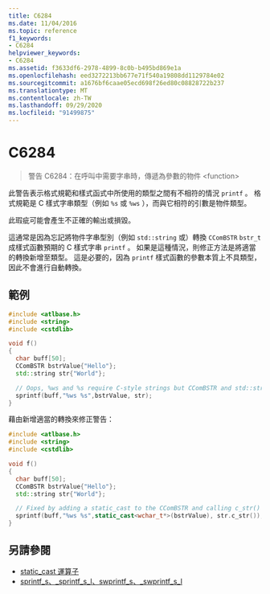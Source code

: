 ```yaml
---
title: C6284
ms.date: 11/04/2016
ms.topic: reference
f1_keywords:
- C6284
helpviewer_keywords:
- C6284
ms.assetid: f3633df6-2978-4899-8c0b-b495bd869e1a
ms.openlocfilehash: eed3272213bb677e71f540a19808dd1129784e02
ms.sourcegitcommit: a1676bf6caae05ecd698f26ed80c08828722b237
ms.translationtype: MT
ms.contentlocale: zh-TW
ms.lasthandoff: 09/29/2020
ms.locfileid: "91499875"
---
```

# <a name="c6284"></a>C6284

> 警告 C6284：在呼叫中需要字串時，傳遞為參數的物件 \<function\>

此警告表示格式規範和樣式函式中所使用的類型之間有不相符的情況 `printf` 。  格式規範是 C 樣式字串類型（例如 `%s` 或 `%ws` ），而與它相符的引數是物件類型。

此瑕疵可能會產生不正確的輸出或損毀。

這通常是因為忘記將物件字串型別（例如 `std::string` 或）轉換 `CComBSTR` `bstr_t` 成樣式函數預期的 C 樣式字串 `printf` 。  如果是這種情況，則修正方法是將適當的轉換新增至類型。  這是必要的，因為 `printf` 樣式函數的參數本質上不具類型，因此不會進行自動轉換。

## <a name="example"></a>範例

```cpp
#include <atlbase.h>
#include <string>
#include <cstdlib>

void f()
{
  char buff[50];
  CComBSTR bstrValue{"Hello"};
  std::string str{"World"};

  // Oops, %ws and %s require C-style strings but CComBSTR and std::strings are being passed instead
  sprintf(buff,"%ws %s",bstrValue, str);
}
```

藉由新增適當的轉換來修正警告：

```cpp
#include <atlbase.h>
#include <string>
#include <cstdlib>

void f()
{
  char buff[50];
  CComBSTR bstrValue{"Hello"};
  std::string str{"World"};

  // Fixed by adding a static_cast to the CComBSTR and calling c_str() on the std::string
  sprintf(buff,"%ws %s",static_cast<wchar_t*>(bstrValue), str.c_str());
}
```

## <a name="see-also"></a>另請參閱

- [static_cast 運算子](../cpp/static-cast-operator.md)
- [sprintf_s、_sprintf_s_l、swprintf_s、_swprintf_s_l](../c-runtime-library/reference/sprintf-s-sprintf-s-l-swprintf-s-swprintf-s-l.md)
